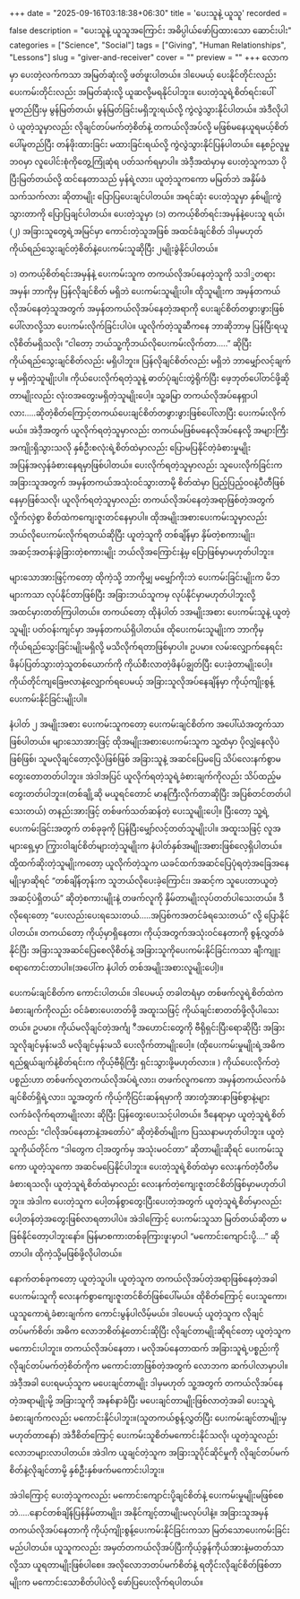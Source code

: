 +++
date = "2025-09-16T03:18:38+06:30"
title = 'ပေးသူနဲ့ ယူသူ'
recorded = false
description = "ပေးသူနဲ့ ယူသူအကြောင်း အဓိပ္ပါယ်ဖော်ပြထားသော ဆောင်းပါး"
categories = ["Science", "Social"]
tags = ["Giving", "Human Relationships", "Lessons"]
slug = "giver-and-receiver"
cover = ""
preview = ""
+++
လောကမှာ ပေးတဲ့လက်ကသာ အမြတ်ဆုံးလို့ ဖတ်ဖူးပါတယ်။ ဒါပေမယ့် ပေးနိုင်တိုင်းလည်း ပေးကမ်းတိုင်းလည်း အမြတ်ဆုံးလို့ ယူဆလို့မရနိုင်ပါဘူး။ ပေးတဲ့သူရဲ့စိတ်ရင်းပေါ်မူတည်ပြီးမှ မွန်မြတ်တယ်၊ မွန်မြတ်ခြင်းမရှိဘူးရယ်လို့ ကွဲလွဲသွားနိုင်ပါတယ်။ အဲဒီလိုပါပဲ ယူတဲ့သူမှာလည်း လိုချင်တပ်မက်တဲ့စိတ်နဲ့ တကယ်လိုအပ်လို့ မဖြစ်မနေယူရမယ့်စိတ်ပေါ်မူတည်ပြီး တန်ဖိုးထားခြင်း မထားခြင်းရယ်လို့ ကွဲလွဲသွားနိုင်ပြန်ပါတယ်။
နေ့စဉ်လူမှုဘဝမှာ လူပေါင်းစုံကိုတွေ့ကြုံဆုံရ ပတ်သက်ရမှာပါ။ အဲဒီ့အထဲမှာမှ ပေးတဲ့သူကသာ ပိုပြီးမြတ်တယ်လို့ ထင်နေတာသည် မှန်ရဲ့လား၊ ယူတဲ့သူကကော မမြတ်ဘဲ အနှိမ်ခံသက်သက်လား ဆိုတာမျိုး ပြောပြပေးချင်ပါတယ်။ အရင်ဆုံး ပေးတဲ့သူမှာ နှစ်မျိုးကွဲသွားတာကို ပြောပြချင်ပါတယ်။
ပေးတဲ့သူမှာ (၁) တကယ့်စိတ်ရင်းအမှန်နဲ့ပေးသူ ရယ်၊ (၂) အခြားသူတွေရဲ့အမြင်မှာ ကောင်းတဲ့သူအဖြစ် အထင်ခံချင်စိတ် ဒါမှမဟုတ် ကိုယ်ရည်သွေးချင်တဲ့စိတ်နဲ့ပေးကမ်းသူဆိုပြီး ၂မျိုးခွဲနိုင်ပါတယ်။

၁) တကယ့်စိတ်ရင်းအမှန်နဲ့ ပေးကမ်းသူက တကယ်လိုအပ်နေတဲ့သူကို သဒါ္ဒတရားအမှန်၊ ဘာကိုမှ ပြန်လိုချင်စိတ် မရှိဘဲ ပေးကမ်းသူမျိုးပါ။ ထိုသူမျိုးက အမှန်တကယ်လိုအပ်နေတဲ့သူအတွက် အမှန်တကယ်လိုအပ်နေတဲ့အရာကို ပေးချင်စိတ်တဖွားဖွားဖြစ်ပေါ်လာလို့သာ ပေးကမ်းလိုက်ခြင်းပါပဲ။ ယူလိုက်တဲ့သူဆီကနေ ဘာဆိုဘာမှ ပြန်ပြီးရယူလိုစိတ်မရှိသလို၊ “ငါတော့ ဘယ်သူ့ကိုဘယ်လိုပေးကမ်းလိုက်တာ…..” ဆိုပြီး ကိုယ်ရည်သွေးချင်စိတ်လည်း မရှိပါဘူး။ ပြန်လိုချင်စိတ်လည်း မရှိဘဲ ဘာမျှော်လင့်ချက်မှ မရှိတဲ့သူမျိုးပါ။ ကိုယ်ပေးလိုက်ရတဲ့သူနဲ့ ဓာတ်ပုံချင်းတွဲရိုက်ပြီး ဖေ့ဘုတ်ပေါ်တင်ဖို့ဆိုတာမျိုးလည်း လုံးဝအတွေးမရှိတဲ့သူမျိုးပေါ့။ သူ့ခမြာ တကယ်လိုအပ်နေရှာပါလား…..ဆိုတဲ့စိတ်ကြောင့်တကယ်ပေးချင်စိတ်တဖွားဖွားဖြစ်ပေါ်လာပြီး ပေးကမ်းလိုက်မယ်။ အဲဒီ့အတွက် ယူလိုက်ရတဲ့သူမှာလည်း တကယ်မဖြစ်မနေလိုအပ်နေလို့ အများကြီး အကျိုးရှိသွားသလို နှစ်ဦးစလုံးရဲ့စိတ်ထဲမှာလည်း ပြောမပြနိုင်တဲ့ခံစားမှုမျိုး အပြန်အလှန်ခံစားနေရမှာဖြစ်ပါတယ်။ ပေးလိုက်ရတဲ့သူမှာလည်း သူပေးလိုက်ခြင်းက အခြားသူအတွက် အမှန်တကယ်အသုံးဝင်သွားတာမို့ စိတ်ထဲမှာ ပြည့်ပြည့်၀၀နဲ့ပီတီဖြစ်နေမှာဖြစ်သလို၊ ယူလိုက်ရတဲ့သူမှာလည်း တကယ်လိုအပ်နေတဲ့အရာဖြစ်တဲ့အတွက် လှိုက်လှဲစွာ စိတ်ထဲကကျေးဇူးတင်နေမှာပါ။ ထိုအမျိုးအစားပေးကမ်းသူမှာလည်း ဘယ်လိုပေးကမ်းလိုက်ရတယ်ဆိုပြီး ယူတဲ့သူကို တစ်ချိန်မှာ နှိမ်တဲ့စကားမျိုး၊ အဆင့်အတန်းခွဲခြားတဲ့စကားမျိုး ဘယ်လိုအကြောင်းနဲ့မှ ပြောဖြစ်မှာမဟုတ်ပါဘူး။

များသောအားဖြင့်ကတော့ ထိုကဲ့သို့ ဘာကိုမျှ မမျှော်ကိုးဘဲ ပေးကမ်းခြင်းမျိုးက မိဘများကသာ လုပ်နိုင်တာဖြစ်ပြီး အခြားဘယ်သူကမှ လုပ်နိုင်မှာမဟုတ်ပါဘူးလို့ အထင်မှားတတ်ကြပါတယ်။ တကယ်တော့ ထိုနံပါတ် ၁အမျိုးအစား ပေးကမ်းသူနဲ့ ယူတဲ့သူမျိုး ပတ်ဝန်းကျင်မှာ အမှန်တကယ်ရှိပါတယ်။ ထိုပေးကမ်းသူမျိုးက ဘာကိုမှ ကိုယ်ရည်သွေးခြင်းမျိုးမရှိလို့ မသိလိုက်ရတာဖြစ်မှာပါ။ ဥပမာ။ လမ်းလျှောက်နေရင်း ဖိနပ်ပြတ်သွားတဲ့သူတစ်ယောက်ကို ကိုယ်စီးလာတဲ့ဖိနပ်ချွတ်ပြီး ပေးခဲ့တာမျိုးပေါ့။ ကိုယ်တိုင်ကျခြေဗလာနဲ့လျှောက်ရပေမယ့် အခြားသူလိုအပ်နေချိန်မှာ ကိုယ့်ကျိုးစွန့်ပေးကမ်းနိုင်ခြင်းမျိုးပါ။

နံပါတ် ၂ အမျိုးအစား ပေးကမ်းသူကတော့ ပေးကမ်းချင်စိတ်က အပေါ်ယံအတွက်သာဖြစ်ပါတယ်။ များသောအားဖြင့် ထိုအမျိုးအစားပေးကမ်းသူက သူ့ထံမှာ ပိုလျှံနေလိုပဲဖြစ်ဖြစ်၊ သူမလိုချင်တော့လို့ပဲဖြစ်ဖြစ် အခြားသူနဲ့ အဆင်ပြေမပြေ သိပ်လေးနက်စွာမတွေးတောတတ်ပါဘူး။ အဲဒါအပြင် ယူလိုက်ရတဲ့သူရဲ့ခံစားချက်ကိုလည်း သိပ်ထည့်မတွေးတတ်ပါဘူး။(တစ်ချို့ဆို မယူရင်တောင် မာနကြီးလိုက်တာဆိုပြီး အပြစ်တင်တတ်ပါသေးတယ်) တနည်းအားဖြင့် တစ်ဖက်သတ်ဆန်တဲ့ ပေးသူမျိုးပေါ့။ ပြီးတော့ သူ့ရဲ့ပေးကမ်းခြင်းအတွက် တစ်ခုခုကို ပြန်ပြီးမျှော်လင့်တတ်သူမျိုးပါ။ အထူးသဖြင့် လူအများရှေ့မှာ ကြွားဝါချင်စိတ်များတဲ့သူမျိုးက နံပါတ်နှစ်အမျိုးအစားဖြစ်လေ့ရှိပါတယ်။ ထို့ထက်ဆိုးတဲ့သူမျိုးကတော့ ယူလိုက်တဲ့သူက ယခင်ထက်အဆင်ပြေပုံရတဲ့အခြေအနေမျိုးမှာဆိုရင် “တစ်ချိန်တုန်းက သူဘယ်လိုပေးခဲ့ကြောင်း၊ အဆင့်က သူပေးတာယူတဲ့အဆင့်ပဲရှိတယ်” ဆိုတဲ့စကားမျိုးနဲ့ တဖက်လူကို နှိမ်တာမျိုးလုပ်တတ်ပါသေးတယ်။
ဒီလိုရေးတော့ “ပေးလည်းပေးရသေးတယ်…..အပြစ်ကအတင်ခံရသေးတယ်” လို့ ပြောနိုင်ပါတယ်။ တကယ်တော့ ကိုယ့်မှာရှိနေတာ၊ ကိုယ့်အတွက်အသုံးဝင်နေတာကို စွန့်လွှတ်ခံနိုင်ပြီး အခြားသူအဆင်ပြေစေလိုစိတ်နဲ့ အခြားသူကိုပေးကမ်းနိုင်ခြင်းကသာ ချီးကျူးစရာကောင်းတာပါ။(အပေါ်က နံပါတ် တစ်အမျိုးအစားလူမျိုးပေါ့)။

ပေးကမ်းချင်စိတ်က ကောင်းပါတယ်။ ဒါပေမယ့် တခါတရံမှာ တစ်ဖက်လူရဲ့စိတ်ထဲကခံစားချက်ကိုလည်း ဝင်ခံစားပေးတတ်ဖို့ အထူးသဖြင့် ကိုယ်ချင်းစာတတ်ဖို့လိုပါသေးတယ်။ ဥပမာ။ ကိုယ်မလိုချင်တဲ့အင်္ကျ ီအဟောင်းတွေကို ဗီရိုရှင်းပြီးရောဆိုပြီး အခြားသူလိုချင်မှန်းမသိ မလိုချင်မှန်းမသိ ပေးလိုက်တာမျိုးပေါ့။ (ထိုပေးကမ်းမှုမျိုးရဲ့အဓိက ရည်ရွယ်ချက်နဲ့စိတ်ရင်းက ကိုယ့်ဗီရိုကြီး ရှင်းသွားဖို့မဟုတ်လား။ )
ကိုယ်ပေးလိုက်တဲ့ပစ္စည်းဟာ တစ်ဖက်လူတကယ်လိုအပ်ရဲ့လား၊ တဖက်လူကကော အမှန်တကယ်လက်ခံချင်စိတ်ရှိရဲ့လား၊ သူ့အတွက် ကိုယ့်ကိုငြင်းဆန်ရမှာကို အားတုံ့အားနာဖြစ်စွာနဲ့များ လက်ခံလိုက်ရတာမျိုးလား ဆိုပြီး ပြန်တွေးပေးသင့်ပါတယ်။ ဒီနေရာမှာ ယူတဲ့သူရဲ့စိတ်ကလည်း “ငါလိုအပ်နေတာနဲ့အတော်ပဲ” ဆိုတဲ့စိတ်မျိုးက ပြဿနာမဟုတ်ပါဘူး။ ယူတဲ့သူကိုယ်တိုင်က “ဒါတွေက ငါ့အတွက်မှ အသုံးမဝင်တာ” ဆိုတာမျိုးဆိုရင် ပေးကမ်းသူကော ယူတဲ့သူကော အဆင်မပြေနိုင်ပါဘူး။ ပေးတဲ့သူရဲ့စိတ်ထဲမှာ လေးနက်တဲ့ပီတိမခံစားရသလို၊ ယူတဲ့သူရဲ့စိတ်ထဲမှာလည်း လေးနက်တဲ့ကျေးဇူးတင်စိတ်ဖြစ်မှာမဟုတ်ပါဘူး။ အဲဒါက ပေးတဲ့သူက ပေါ့တန်စွာတွေးပြီးပေးတဲ့အတွက် ယူတဲ့သူရဲ့စိတ်မှာလည်း ပေါ့တန်တဲ့အတွေးဖြစ်လာရတာပါပဲ။ အဲဒါကြောင့် ပေးကမ်းသူသာ မြတ်တယ်ဆိုတာ မဖြစ်နိုင်တော့ပါဘူးနော်။ မြန်မာစကားတစ်ခုကြားဖူးမှာပါ “မကောင်းကျောင်းပို့….” ဆိုတာပါ။ ထိုကဲ့သို့မဖြစ်ဖို့လိုပါတယ်။

နောက်တစ်ခုကတော့ ယူတဲ့သူပါ။ ယူတဲ့သူက တကယ်လိုအပ်တဲ့အရာဖြစ်နေတဲ့အခါ ပေးကမ်းသူကို လေးနက်စွာကျေးဇူးတင်စိတ်ဖြစ်ပေါ်မယ်။ ထိုစိတ်ကြောင့် ပေးသူကော၊ ယူသူကောရဲ့ခံစားချက်က ကောင်းမွန်ပါလိမ့်မယ်။ ဒါပေမယ့် ယူတဲ့သူက လိုချင်တပ်မက်စိတ်၊ အဓိက လောဘစိတ်နဲ့တောင်းဆိုပြီး လိုချင်တာမျိုးဆိုရင်တော့ ယူတဲ့သူက မကောင်းပါဘူး။ တကယ်လိုအပ်နေတာ ၊ မလိုအပ်နေတာထက် အခြားသူရဲ့ပစ္စည်းကို လိုချင်တပ်မက်တဲ့စိတ်ကိုက မကောင်းတာဖြစ်တဲ့အတွက် လောဘက ဆက်ပါလာမှာပါ။ အဲဒီ့အခါ ပေးရမယ့်သူက မပေးချင်တာမျိုး ဒါမှမဟုတ် သူ့အတွက် တကယ်လိုအပ်နေတဲ့အရာမျိုးမို့ အခြားသူကို အနစ်နာခံပြီး မပေးချင်တာမျိုးဖြစ်လာတဲ့အခါ ပေးသူရဲ့ခံစားချက်ကလည်း မကောင်းနိုင်ပါဘူး။(သူတကယ်စွန့်လွှတ်ပြီး ပေးကမ်းချင်တာမျိုးမှ မဟုတ်တာနော်) အဲဒီစိတ်ကြောင့် ပေးကမ်းသူစိတ်မကောင်းနိုင်သလို၊ ယူတဲ့သူလည်း လောဘများလာပါတယ်။ အဲဒါက ယူချင်တဲ့သူက အခြားသူပိုင်ဆိုင်မှုကို လိုချင်တပ်မက်စိတ်နဲ့လိုချင်တာမို့ နှစ်ဦးနှစ်ဖက်မကောင်းပါဘူး။

အဲဒါကြောင့် ပေးတဲ့သူကလည်း မကောင်းကျောင်းပို့ချင်စိတ်နဲ့ ပေးကမ်းမှုမျိုးမဖြစ်စေဘဲ…..နောင်တစ်ချိန်ပြန်နှိမ်တာမျိုး၊ အနိုင်ကျင့်တာမျိုးမလုပ်ပါနဲ့။ အခြားသူအမှန်တကယ်လိုအပ်နေတာကို ကိုယ့်ကျိုးစွန့်ပေးကမ်းနိုင်ခြင်းကသာ မြတ်သောပေးကမ်းခြင်းမည်ပါတယ်။ ယူသူကလည်း အမှတ်တကယ်လိုအပ်ပြီးကိုယ့်ခွန်ကိုယ်အားနဲ့မတတ်သာလို့သာ ယူရတာမျိုးဖြစ်ပါစေ။ အလိုလောဘတပ်မက်စိတ်နဲ့ ရတိုင်းလိုချင်စိတ်ဖြစ်တာမျိုးက မကောင်းသောစိတ်ပါပဲလို့ ဖော်ပြပေးလိုက်ရပါတယ်။